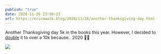 ```yaml
---
publish: "true"
date: 2020-11-26 23:56:23
url: https://ericmwalk.blog/2020/11/26/another-thanksgiving-day.html
---
```


Another Thanksgiving day 5k in the books this year.  However, I decided to [double](https://www.strava.com/activities/4393493757) it to over a 10k because.. 2020 🤷🏃

![](https://ericmwalk.blog/uploads/2020/db2f8b84dc.jpg)